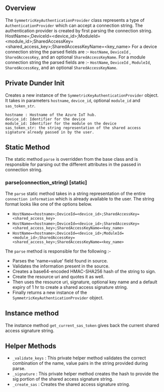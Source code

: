 ## Overview

The `SymmetricKeyAuthenticationProvider` class represents a type of `AuthenticationProvider` which can accept a connection string.
The authentication provider is created by first parsing the connection string. 
HostName=<hostname>;DeviceId=<device_id>;ModuleId=<module_id>;SharedAccessKey=<shared_access_key>;SharedAccessKeyName=<key_name>
For a device connection string the parsed fields are :- `HostName`, `DeviceId` , `SharedAccessKey`, and an optional `SharedAccessKeyName`.
For a module connection string the parsed fields are :- `HostName`, `DeviceId` , `ModuleId`, `SharedAccessKey`, and an optional `SharedAccessKeyName`.

## Private Dunder Init
Creates a new instance of the `SymmetricKeyAuthenticationProvider` object. It takes in parameters `hostname`, `device_id`, optional `module_id` and `sas_token_str`.
```
hostname : Hostname of the Azure IoT hub.
device_id: Identifier for the device
module_id: Identifier for the module on the device
sas_token_str: the string representation of the shared access signature already passed in by the user.
```

## Static Method
The static method `parse` is overridden from the base class and is responsible for parsing out the different attributes in the passed in connection string.

### parse(connection_string) [static]
The `parse` static method takes in a string representation of the entire `connection information` which is already available to the user. The string format looks like one of the options below.

- `HostName=<hostname>;DeviceId=<device_id>;SharedAccessKey=<shared_access_key>`
- `HostName=<hostname>;DeviceId=<device_id>;SharedAccessKey=<shared_access_key>;SharedAccessKeyName=<key_name>`
- `HostName=<hostname>;DeviceId=<device_id>;ModuleId=<module_id>;SharedAccessKey=<shared_access_key>;SharedAccessKeyName=<key_name>`

The `parse` method is responsible for the following :-

* Parses the 'name=value' field found in source.
* Validates the information present in the source.
* Creates a base64-encoded HMAC-SHA256 hash of the string to sign.
* Create the resource uri and quotes it as well.
* Then uses the resource uri, signature, optional key name and a default expiry of 1 hr to create a shared access signature string.
* Finally returns a new instance of the `SymmetricKeyAuthenticationProvider` object. 

## Instance method
The instance method `get_current_sas_token` gives back the current shared access signature string.

## Helper Methods

* `_validate_keys` : This private helper method validates the correct combination of the name, value pairs in the string provided during parse.
* `_signature` : This private helper method creates the hash to provide the sig portion of the shared access signature string.
* `_create_sas` : Creates the shared access signature string.

